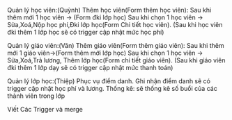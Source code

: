 Quản lý học viên:(Quỳnh)
Thêm học viên(Form thêm học viên): Sau khi thêm mới 1 học viên -> (Form đki lớp học)
Sau khi chọn 1 học viên -> Sửa,Xoá,Nộp học phí,Đki lớp học(Form Chi tiết học viên).
(Sau khi học viên đki thêm 1 lớp học sẽ có trigger cập nhật mức học phí)

Quản lý giáo viên:(Văn)
Thêm giáo viên(Form thêm giáo viên): Sau khi thêm mới 1 giáo viên->(Form thêm mới lớp học)
Sau khi chọn 1 học viên -> Sửa,Xoá,Trả lương, Thêm lớp học(Form chi tiết giáo viên).
(Sau khi giáo viên đki thêm 1 lớp dạy sẽ có trigger cập nhật mức thanh toán)

Quản lý lớp học:(Thiệp)
Phục vụ điểm danh. Ghi nhận điểm danh sẽ có trigger cập nhật học phí và lương.
Thống kê: sẽ thống kê số buổi của các thành viên trong lớp

Viết Các Trigger và merge
